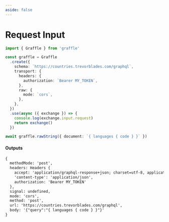 ```yaml
---
aside: false
---
```


# Request Input

<!-- dprint-ignore-start -->
```ts twoslash
import { Graffle } from 'graffle'

const graffle = Graffle
  .create({
    schema: `https://countries.trevorblades.com/graphql`,
    transport: {
      headers: {
        authorization: `Bearer MY_TOKEN`,
      },
      raw: {
        mode: `cors`,
      },
    },
  })
  .use(async ({ exchange }) => {
    console.log(exchange.input.request)
    return exchange()
  })

await graffle.rawString({ document: `{ languages { code } }` })
```
<!-- dprint-ignore-end -->

#### Outputs

<!-- dprint-ignore-start -->
```txt
{
  methodMode: 'post',
  headers: Headers {
    accept: 'application/graphql-response+json; charset=utf-8, application/json; charset=utf-8',
    'content-type': 'application/json',
    authorization: 'Bearer MY_TOKEN'
  },
  signal: undefined,
  mode: 'cors',
  method: 'post',
  url: 'https://countries.trevorblades.com/graphql',
  body: '{"query":"{ languages { code } }"}'
}
```
<!-- dprint-ignore-end -->
